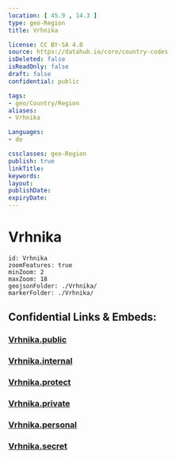 ```yaml
---
location: [ 45.9 , 14.3 ] 
type: geo-Region
title: Vrhnika

license: CC BY-SA 4.0
source: https://datahub.io/core/country-codes
isDeleted: false
isReadOnly: false
draft: false
confidential: public

tags:
- geo/Country/Region
aliases:
- Vrhnika

Languages:
- de

cssclasses: geo-Region
publish: true
linkTitle: 
keywords: 
layout: 
publishDate: 
expiryDate: 
---
```


# Vrhnika

```leaflet
id: Vrhnika
zoomFeatures: true 
minZoom: 2 
maxZoom: 18
geojsonFolder: ./Vrhnika/
markerFolder: ./Vrhnika/
```


## Confidential Links & Embeds: 

### [Vrhnika.public](/_public/\Earth\Continent\Europe\Europe~Central\Slovenia\Regions~Slovenia\Osrednje_slovenska\counties~OsrednjeslovenskaVrhnika.public.md) 

### [Vrhnika.internal](/_internal/\Earth\Continent\Europe\Europe~Central\Slovenia\Regions~Slovenia\Osrednje_slovenska\counties~OsrednjeslovenskaVrhnika.internal.md) 

### [Vrhnika.protect](/_protect/\Earth\Continent\Europe\Europe~Central\Slovenia\Regions~Slovenia\Osrednje_slovenska\counties~OsrednjeslovenskaVrhnika.protect.md) 

### [Vrhnika.private](/_private/\Earth\Continent\Europe\Europe~Central\Slovenia\Regions~Slovenia\Osrednje_slovenska\counties~OsrednjeslovenskaVrhnika.private.md) 

### [Vrhnika.personal](/_personal/\Earth\Continent\Europe\Europe~Central\Slovenia\Regions~Slovenia\Osrednje_slovenska\counties~OsrednjeslovenskaVrhnika.personal.md) 

### [Vrhnika.secret](/_secret/\Earth\Continent\Europe\Europe~Central\Slovenia\Regions~Slovenia\Osrednje_slovenska\counties~OsrednjeslovenskaVrhnika.secret.md)

